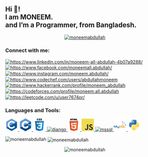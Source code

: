 <h2 align=“left”>Hi 👋!<br> I am MONEEM.<br> and I’m a Programmer, from Bangladesh.</h2>





<p align="center"> <a href="https://github.com/ryo-ma/github-profile-trophy"><img src="https://github-profile-trophy.vercel.app/?username=moneemabdullah" alt="moneemabdullah" /></a> </p>

<h3 align="left">Connect with me:</h3>
<p align="left">
<a href="https://linkedin.com/in/https://www.linkedin.com/in/moneem-all-abdullah-4b07a9288/" target="blank"><img align="center" src="https://raw.githubusercontent.com/rahuldkjain/github-profile-readme-generator/master/src/images/icons/Social/linked-in-alt.svg" alt="https://www.linkedin.com/in/moneem-all-abdullah-4b07a9288/" height="30" width="40" /></a>
<a href="https://fb.com/https://www.facebook.com/moneemall.abdullah/" target="blank"><img align="center" src="https://raw.githubusercontent.com/rahuldkjain/github-profile-readme-generator/master/src/images/icons/Social/facebook.svg" alt="https://www.facebook.com/moneemall.abdullah/" height="30" width="40" /></a>
<a href="https://instagram.com/https://www.instagram.com/moneem.abdullah/" target="blank"><img align="center" src="https://raw.githubusercontent.com/rahuldkjain/github-profile-readme-generator/master/src/images/icons/Social/instagram.svg" alt="https://www.instagram.com/moneem.abdullah/" height="30" width="40" /></a>
<a href="https://www.codechef.com/users/https://www.codechef.com/users/abdullahmoneem" target="blank"><img align="center" src="https://cdn.jsdelivr.net/npm/simple-icons@3.1.0/icons/codechef.svg" alt="https://www.codechef.com/users/abdullahmoneem" height="30" width="40" /></a>
<a href="https://www.hackerrank.com/https://www.hackerrank.com/profile/moneem_abdullah" target="blank"><img align="center" src="https://raw.githubusercontent.com/rahuldkjain/github-profile-readme-generator/master/src/images/icons/Social/hackerrank.svg" alt="https://www.hackerrank.com/profile/moneem_abdullah" height="30" width="40" /></a>
<a href="https://codeforces.com/profile/https://codeforces.com/profile/moneem.all.abdullah" target="blank"><img align="center" src="https://raw.githubusercontent.com/rahuldkjain/github-profile-readme-generator/master/src/images/icons/Social/codeforces.svg" alt="https://codeforces.com/profile/moneem.all.abdullah" height="30" width="40" /></a>
<a href="https://www.leetcode.com/https://leetcode.com/u/user7674pr/" target="blank"><img align="center" src="https://raw.githubusercontent.com/rahuldkjain/github-profile-readme-generator/master/src/images/icons/Social/leet-code.svg" alt="https://leetcode.com/u/user7674pr/" height="30" width="40" /></a>
</p>

<h3 align="left">Languages and Tools:</h3>
<p align="left"> <a href="https://www.cprogramming.com/" target="_blank" rel="noreferrer"> <img src="https://raw.githubusercontent.com/devicons/devicon/master/icons/c/c-original.svg" alt="c" width="40" height="40"/> </a> <a href="https://www.w3schools.com/cpp/" target="_blank" rel="noreferrer"> <img src="https://raw.githubusercontent.com/devicons/devicon/master/icons/cplusplus/cplusplus-original.svg" alt="cplusplus" width="40" height="40"/> </a> <a href="https://www.w3schools.com/css/" target="_blank" rel="noreferrer"> <img src="https://raw.githubusercontent.com/devicons/devicon/master/icons/css3/css3-original-wordmark.svg" alt="css3" width="40" height="40"/> </a> <a href="https://www.djangoproject.com/" target="_blank" rel="noreferrer"> <img src="https://cdn.worldvectorlogo.com/logos/django.svg" alt="django" width="40" height="40"/> </a> <a href="https://www.w3.org/html/" target="_blank" rel="noreferrer"> <img src="https://raw.githubusercontent.com/devicons/devicon/master/icons/html5/html5-original-wordmark.svg" alt="html5" width="40" height="40"/> </a> <a href="https://developer.mozilla.org/en-US/docs/Web/JavaScript" target="_blank" rel="noreferrer"> <img src="https://raw.githubusercontent.com/devicons/devicon/master/icons/javascript/javascript-original.svg" alt="javascript" width="40" height="40"/> </a> <a href="https://www.microsoft.com/en-us/sql-server" target="_blank" rel="noreferrer"> <img src="https://www.svgrepo.com/show/303229/microsoft-sql-server-logo.svg" alt="mssql" width="40" height="40"/> </a> <a href="https://www.mysql.com/" target="_blank" rel="noreferrer"> <img src="https://raw.githubusercontent.com/devicons/devicon/master/icons/mysql/mysql-original-wordmark.svg" alt="mysql" width="40" height="40"/> </a> <a href="https://www.python.org" target="_blank" rel="noreferrer"> <img src="https://raw.githubusercontent.com/devicons/devicon/master/icons/python/python-original.svg" alt="python" width="40" height="40"/> </a> </p>

<p><img align="left" src="https://github-readme-stats.vercel.app/api/top-langs?username=moneemabdullah&show_icons=true&locale=en&layout=compact" alt="moneemabdullah" /></p>

<p>&nbsp;<img align="center" src="https://github-readme-stats.vercel.app/api?username=moneemabdullah&show_icons=true&locale=en" alt="moneemabdullah" /></p>
<p align="center"> <img src="https://komarev.com/ghpvc/?username=moneemabdullah&label=Profile%20views&color=0e75b6&style=flat" alt="moneemabdullah" /> </p>
